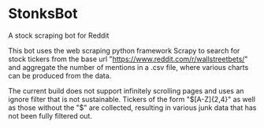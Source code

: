 # StonksBot
 A stock scraping bot for Reddit

This bot uses the web scraping python framework Scrapy to search for
stock tickers from the base url "https://www.reddit.com/r/wallstreetbets/"
and aggregate the number of mentions in a .csv file, where
various charts can be produced from the data.

The current build does not support infinitely scrolling pages and uses an
ignore filter that is not sustainable. Tickers of the form "$[A-Z]{2,4}"
as well as those without the "$" are collected, resulting in various junk data
that has not been fully filtered out.
